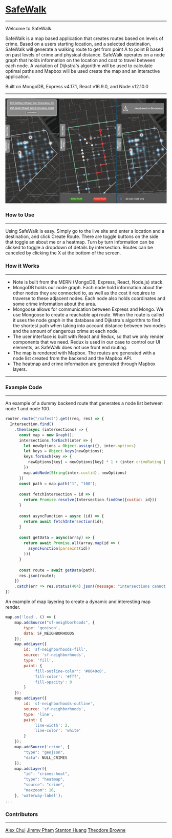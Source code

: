 # [SafeWalk](https://safewalker.herokuapp.com)

------

Welcome to SafeWalk.

SafeWalk is a map based application that creates routes based on levels of crime. Based on a users starting location, and a selected destination, SafeWalk will generate a walking route to get from point A to point B based on past levels of crime and physical distance. SafeWalk operates on a node graph that holds information on the location and cost to travel between each node. A variation of Dijkstra's algorithm will be used to calculate optimal paths and Mapbox will be used create the map and an interactive application.

Built on MongoDB, Express v4.17.1, React v16.9.0, and Node v12.10.0


------

![Screenshots of SafeWalk](https://github.com/ahhchooey/SafeWalk/blob/master/images/safewalk_img.png)


### How to Use

------

Using SafeWalk is easy. Simply go to the live site and enter a location and a destination, and click Create Route. There are toggle buttons on the side that toggle an about me or a heatmap. Turn by turn information can be clicked to toggle a dropdown of details by intersection. Routes can be canceled by clicking the X at the bottom of the screen.


### How it Works

------

* Note is built from the MERN (MongoDB, Express, React, Node.js) stack.
* MongoDB holds our node graph. Each node hold information about the other nodes they are connected to, as well as the cost it requires to traverse to these adjacent nodes. Each node also holds coordinates and some crime information about the area.
* Mongoose allows for communication between Express and Mongo. We use Mongoose to create a reachable api route. When the route is called it uses the node graph in the database and Dijkstra's algorithm to find the shortest path when taking into account distance between two nodes and the amount of dangerous crime at each node.
* The user interface is built with React and Redux, so that we only render components that we need. Redux is used in our case to control our UI elements, as SafeWalk does not use front end routing.
* The map is rendered with Mapbox. The routes are generated with a node list created from the backend and the Mapbox API.
* The heatmap and crime information are generated through Mapbox layers.

------


### Example Code

------

An example of a dummy backend route that generates a node list between node 1 and node 100.
```js
router.route("/safest").get((req, res) => {
  Intersection.find()
    .then(async (intersections) => {
      const map = new Graph();
      intersections.forEach(inter => {
        let newOptions = Object.assign({}, inter.options)
        let keys = Object.keys(newOptions);
        keys.forEach(key => {
          newOptions[key] = newOptions[key] * 1 + (inter.crimeRating || 0);
        })
        map.addNode(String(inter.custid), newOptions)
      })
      const path = map.path("1", "100");

      const fetchIntersection = id => {
        return Promise.resolve(Intersection.findOne({custid: id}))
      }

      const asyncFunction = async (id) => {
        return await fetchIntersection(id);
      }

      const getData = async(array) => {
        return await Promise.all(array.map(id => (
          asyncFunction(parseInt(id))
        )))
      }

      const route = await getData(path);
      res.json(route);
    })
    .catch(err => res.status(404).json({message: "intersections cannot be found"}))
})
```

An example of map layering to create a dynamic and interesting map render.
```js
map.on('load', () => {
    map.addSource("sf-neighborhoods", {
        type: 'geojson',
        data: SF_NEIGHBORHOODS
    });
    map.addLayer({
        id: 'sf-neighborhoods-fill',
        source: 'sf-neighborhoods',
        type: 'fill',
        paint: {
            'fill-outline-color': '#0040c8',
            'fill-color': '#fff',
            'fill-opacity': 0
        }
    });
    map.addLayer({
        id: 'sf-neighborhoods-outline',
        source: 'sf-neighborhoods',
        type: 'line',
        paint: {
            'line-width': 2,
            'line-color': 'white'
        }
    });
    map.addSource('crime', {
        "type": "geojson",
        "data": NULL_CRIMES
    });
    map.addLayer({
        "id": "crimes-heat",
        "type": "heatmap",
        "source": "crime",
        "maxzoom": 16,
    }, 'waterway-label');
...
```

### Contributors

------

[Alex Chui](https://github.com/ahhchooey)
[Jimmy Pham](https://github.com/jipham510)
[Stanton Huang](https://github.com/aethervial)
[Theodore Browne](https://github.com/theo-browne)

